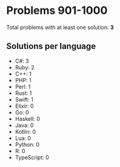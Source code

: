 # Problems 901-1000

Total problems with at least one solution: **3**

## Solutions per language

- C#: 3
- Ruby: 2
- C++: 1
- PHP: 1
- Perl: 1
- Rust: 1
- Swift: 1
- Elixir: 0
- Go: 0
- Haskell: 0
- Java: 0
- Kotlin: 0
- Lua: 0
- Python: 0
- R: 0
- TypeScript: 0
